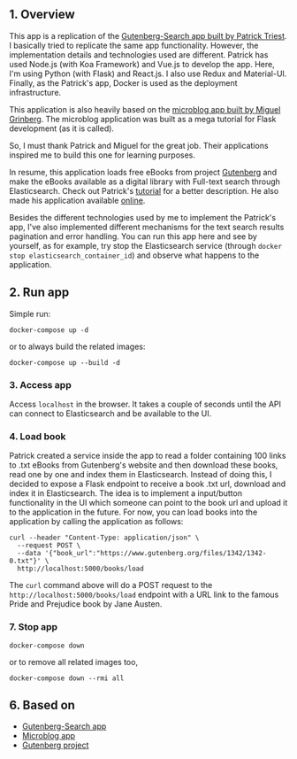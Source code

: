 ## 1. Overview

This app is a replication of the [Gutenberg-Search app built by Patrick Triest](https://blog.patricktriest.com/text-search-docker-elasticsearch/). I basically tried to replicate the same app functionality. However, the implementation details and technologies used are different. Patrick has used Node.js (with Koa Framework) and Vue.js to develop the app. Here, I'm using Python (with Flask) and React.js. I also use Redux and Material-UI. Finally, as the Patrick's app, Docker is used as the deployment infrastructure.

This application is also heavily based on the [microblog app built by Miguel Grinberg](https://blog.miguelgrinberg.com/post/the-flask-mega-tutorial-part-i-hello-world). The microblog application was built as a mega tutorial for Flask development (as it is called).

So, I must thank Patrick and Miguel for the great job. Their applications inspired me to build this one for learning purposes.

In resume, this application loads free eBooks from project [Gutenberg](https://www.gutenberg.org/) and make the eBooks available as a digital library with Full-text search through Elasticsearch. Check out Patrick's [tutorial](https://blog.patricktriest.com/text-search-docker-elasticsearch/) for a better description. He also made his application available [online](https://search.patricktriest.com/).

Besides the different technologies used by me to implement the Patrick's app, I've also implemented different mechanisms for the text search results pagination and error handling. You can run this app here and see by yourself, as for example, try stop the Elasticsearch service (through `docker stop elasticsearch_container_id`) and observe what happens to the application.

## 2. Run app

Simple run:

`docker-compose up -d`

or to always build the related images:

`docker-compose up --build -d`

### 3. Access app

Access `localhost` in the browser. It takes a couple of seconds until the API can connect to Elasticsearch and be available to the UI.

### 4. Load book

Patrick created a service inside the app to read a folder containing 100 links to .txt eBooks from Gutenberg's website and then download these books, read one by one and index them in Elasticsearch. Instead of doing this, I decided to expose a Flask endpoint to receive a book .txt url, download and index it in Elasticsearch. The idea is to implement a input/button functionality in the UI which someone can point to the book url and upload it to the application in the future. For now, you can load books into the application by calling the application as follows:

```
curl --header "Content-Type: application/json" \
  --request POST \
  --data '{"book_url":"https://www.gutenberg.org/files/1342/1342-0.txt"}' \
  http://localhost:5000/books/load
```

The `curl` command above will do a POST request to the `http://localhost:5000/books/load` endpoint with a URL link to the famous Pride and Prejudice book by Jane Austen.

### 7. Stop app

`docker-compose down`

or to remove all related images too,

`docker-compose down --rmi all`

## 6. Based on

- [Gutenberg-Search app](https://blog.patricktriest.com/text-search-docker-elasticsearch/)
- [Microblog app](https://blog.miguelgrinberg.com/post/the-flask-mega-tutorial-part-i-hello-world)
- [Gutenberg project](https://www.gutenberg.org/)
